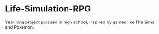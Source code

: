 # Life-Simulation-RPG
Year long project pursued in high school, inspired by games like The Sims and Pokemon.
